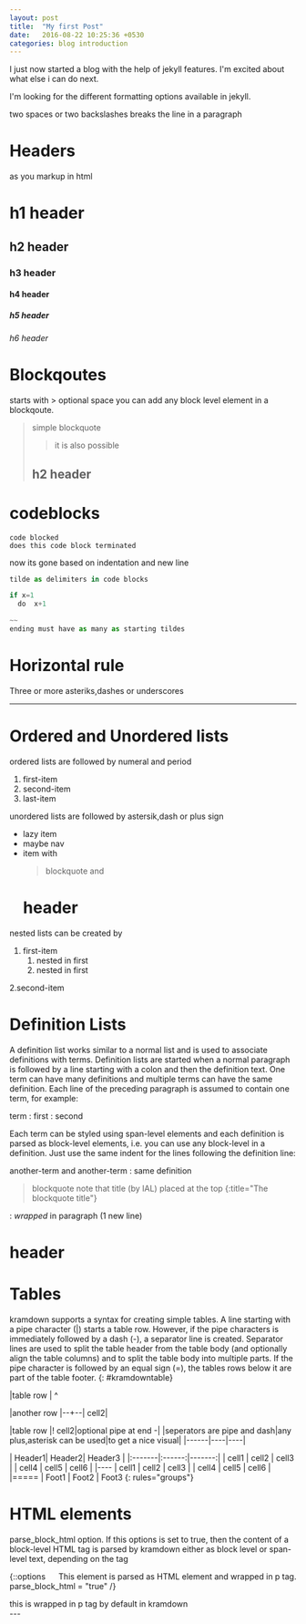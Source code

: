 ```yaml
---
layout: post
title:  "My first Post"
date:   2016-08-22 10:25:36 +0530
categories: blog introduction
--- 
```

 I just now started a blog with the help of jekyll features. I'm excited about what else i can do next.


 I'm looking for the different formatting options available in jekyll.


   two spaces or two backslashes breaks the line in a paragraph

# Headers 
  as you markup in html
# h1 header
## h2 header
### h3 header
#### h4 header
##### h5 header
###### h6 header


# Blockqoutes 
  
  starts with > optional space
  you can add any block level element in a blockqoute. 

> simple blockquote
>
> >it is also possible
> ## h2 header


# codeblocks

    code blocked
    does this code block terminated    

now its gone based on indentation and new line

~~~python
tilde as delimiters in code blocks

if x=1
  do  x+1

~~
ending must have as many as starting tildes
~~~~

# Horizontal rule 

Three or more asteriks,dashes or underscores

***

# Ordered and Unordered lists

ordered lists are followed by numeral and period

1. first-item
2. second-item
3. last-item

unordered lists are followed by astersik,dash or plus sign

* lazy item
* maybe nav
* item with 
  > blockquote and 
  # header


nested lists can be created by
1. first-item
    1. nested in first
    2. nested in first

2.second-item

# Definition Lists

A definition list works similar to a normal list and is used to associate definitions with terms. Definition lists are started when a normal paragraph is followed by a line starting with a colon and then the definition text. One term can have many definitions and multiple terms can have the same definition. Each line of the preceding paragraph is assumed to contain one term, for example:

term
: first
: second

Each term can be styled using span-level elements and each definition is parsed as block-level elements, i.e. you can use any block-level in a definition. Just use the same indent for the lines following the definition line:

another-term
and another-term
: same definition 
> blockquote note that title  (by IAL) placed at the top
{:title="The blockquote title"}

: *wrapped* in paragraph (1 new line)
# header

# Tables

kramdown supports a syntax for creating simple tables. A line starting with a pipe character (\|) starts a table row. However, if the pipe characters is immediately followed by a dash (-), a separator line is created. Separator lines are used to split the table header from the table body (and optionally align the table columns) and to split the table body into multiple parts. If the pipe character is followed by an equal sign (=), the tables rows below it are part of the table footer.
{: #kramdowntable}

   

|table row |
^

 
|another row |--+--| cell2|


|table row |! cell2|optional pipe at end
-|
|seperators are pipe and dash|any plus,asterisk can be used|to get a nice visual|
|------|----|----|

| Header1| Header2| Header3 |
|:-------|:------:|-------:| <!-- this acts as a align left,right and center -->
| cell1   | cell2   | cell3   |
| cell4   | cell5   | cell6   |
|----
| cell1   | cell2   | cell3   |
| cell4   | cell5   | cell6   |
|=====
| Foot1   | Foot2   | Foot3
{: rules="groups"}


# HTML elements

parse_block_html option. If this options is set to true, then the content of a block-level HTML tag is parsed by kramdown either as block level or span-level text, depending on the tag

<div style="float:right">
	This element is parsed as HTML element and wrapped in p tag.
</div>

{::options parse_block_html = "true" /}

<div>
    this is wrapped in p tag by default in kramdown
</div>
---
